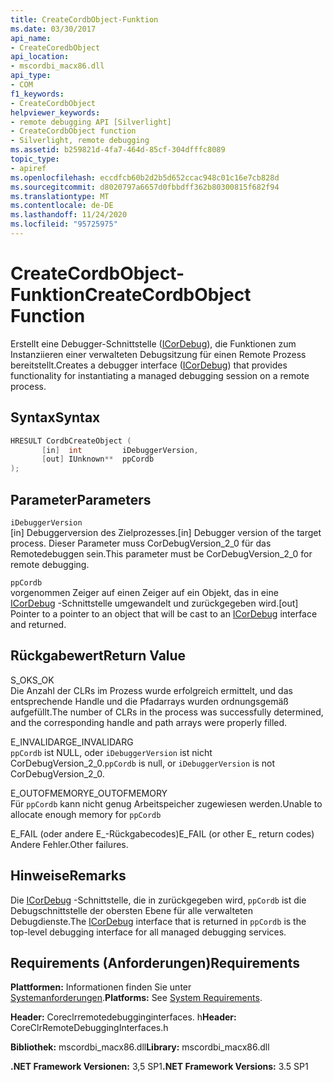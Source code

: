 ```yaml
---
title: CreateCordbObject-Funktion
ms.date: 03/30/2017
api_name:
- CreateCoredbObject
api_location:
- mscordbi_macx86.dll
api_type:
- COM
f1_keywords:
- CreateCordbObject
helpviewer_keywords:
- remote debugging API [Silverlight]
- CreateCordbObject function
- Silverlight, remote debugging
ms.assetid: b259821d-4fa7-464d-85cf-304dfffc8089
topic_type:
- apiref
ms.openlocfilehash: eccdfcb60b2d2b5d652ccac948c01c16e7cb828d
ms.sourcegitcommit: d8020797a6657d0fbbdff362b80300815f682f94
ms.translationtype: MT
ms.contentlocale: de-DE
ms.lasthandoff: 11/24/2020
ms.locfileid: "95725975"
---
```

# <a name="createcordbobject-function"></a><span data-ttu-id="b761f-102">CreateCordbObject-Funktion</span><span class="sxs-lookup"><span data-stu-id="b761f-102">CreateCordbObject Function</span></span>

<span data-ttu-id="b761f-103">Erstellt eine Debugger-Schnittstelle ([ICorDebug](icordebug-interface.md)), die Funktionen zum Instanziieren einer verwalteten Debugsitzung für einen Remote Prozess bereitstellt.</span><span class="sxs-lookup"><span data-stu-id="b761f-103">Creates a debugger interface ([ICorDebug](icordebug-interface.md)) that provides functionality for instantiating a managed debugging session on a remote process.</span></span>  
  
## <a name="syntax"></a><span data-ttu-id="b761f-104">Syntax</span><span class="sxs-lookup"><span data-stu-id="b761f-104">Syntax</span></span>  
  
```cpp  
HRESULT CordbCreateObject (  
       [in]  int         iDebuggerVersion,
       [out] IUnknown**  ppCordb  
);  
```  
  
## <a name="parameters"></a><span data-ttu-id="b761f-105">Parameter</span><span class="sxs-lookup"><span data-stu-id="b761f-105">Parameters</span></span>  

 `iDebuggerVersion`  
 <span data-ttu-id="b761f-106">[in] Debuggerversion des Zielprozesses.</span><span class="sxs-lookup"><span data-stu-id="b761f-106">[in] Debugger version of the target process.</span></span> <span data-ttu-id="b761f-107">Dieser Parameter muss CorDebugVersion_2_0 für das Remotedebuggen sein.</span><span class="sxs-lookup"><span data-stu-id="b761f-107">This parameter must be CorDebugVersion_2_0 for remote debugging.</span></span>  
  
 `ppCordb`  
 <span data-ttu-id="b761f-108">vorgenommen Zeiger auf einen Zeiger auf ein Objekt, das in eine [ICorDebug](icordebug-interface.md) -Schnittstelle umgewandelt und zurückgegeben wird.</span><span class="sxs-lookup"><span data-stu-id="b761f-108">[out] Pointer to a pointer to an object that will be cast to an [ICorDebug](icordebug-interface.md) interface and returned.</span></span>  
  
## <a name="return-value"></a><span data-ttu-id="b761f-109">Rückgabewert</span><span class="sxs-lookup"><span data-stu-id="b761f-109">Return Value</span></span>  

 <span data-ttu-id="b761f-110">S_OK</span><span class="sxs-lookup"><span data-stu-id="b761f-110">S_OK</span></span>  
 <span data-ttu-id="b761f-111">Die Anzahl der CLRs im Prozess wurde erfolgreich ermittelt, und das entsprechende Handle und die Pfadarrays wurden ordnungsgemäß aufgefüllt.</span><span class="sxs-lookup"><span data-stu-id="b761f-111">The number of CLRs in the process was successfully determined, and the corresponding handle and path arrays were properly filled.</span></span>  
  
 <span data-ttu-id="b761f-112">E_INVALIDARG</span><span class="sxs-lookup"><span data-stu-id="b761f-112">E_INVALIDARG</span></span>  
 <span data-ttu-id="b761f-113">`ppCordb` ist NULL, oder `iDebuggerVersion` ist nicht CorDebugVersion_2_0.</span><span class="sxs-lookup"><span data-stu-id="b761f-113">`ppCordb` is null, or `iDebuggerVersion` is not CorDebugVersion_2_0.</span></span>  
  
 <span data-ttu-id="b761f-114">E_OUTOFMEMORY</span><span class="sxs-lookup"><span data-stu-id="b761f-114">E_OUTOFMEMORY</span></span>  
 <span data-ttu-id="b761f-115">Für `ppCordb` kann nicht genug Arbeitspeicher zugewiesen werden.</span><span class="sxs-lookup"><span data-stu-id="b761f-115">Unable to allocate enough memory for `ppCordb`</span></span>  
  
 <span data-ttu-id="b761f-116">E_FAIL (oder andere E_-Rückgabecodes)</span><span class="sxs-lookup"><span data-stu-id="b761f-116">E_FAIL (or other E_ return codes)</span></span>  
 <span data-ttu-id="b761f-117">Andere Fehler.</span><span class="sxs-lookup"><span data-stu-id="b761f-117">Other failures.</span></span>  
  
## <a name="remarks"></a><span data-ttu-id="b761f-118">Hinweise</span><span class="sxs-lookup"><span data-stu-id="b761f-118">Remarks</span></span>  

 <span data-ttu-id="b761f-119">Die [ICorDebug](icordebug-interface.md) -Schnittstelle, die in zurückgegeben wird, `ppCordb` ist die Debugschnittstelle der obersten Ebene für alle verwalteten Debugdienste.</span><span class="sxs-lookup"><span data-stu-id="b761f-119">The [ICorDebug](icordebug-interface.md) interface that is returned in `ppCordb` is the top-level debugging interface for all managed debugging services.</span></span>  
  
## <a name="requirements"></a><span data-ttu-id="b761f-120">Requirements (Anforderungen)</span><span class="sxs-lookup"><span data-stu-id="b761f-120">Requirements</span></span>  

 <span data-ttu-id="b761f-121">**Plattformen:** Informationen finden Sie unter [Systemanforderungen](../../get-started/system-requirements.md).</span><span class="sxs-lookup"><span data-stu-id="b761f-121">**Platforms:** See [System Requirements](../../get-started/system-requirements.md).</span></span>  
  
 <span data-ttu-id="b761f-122">**Header:** Coreclrremotedebugginginterfaces. h</span><span class="sxs-lookup"><span data-stu-id="b761f-122">**Header:** CoreClrRemoteDebuggingInterfaces.h</span></span>  
  
 <span data-ttu-id="b761f-123">**Bibliothek:** mscordbi_macx86.dll</span><span class="sxs-lookup"><span data-stu-id="b761f-123">**Library:** mscordbi_macx86.dll</span></span>  
  
 <span data-ttu-id="b761f-124">**.NET Framework Versionen:** 3,5 SP1</span><span class="sxs-lookup"><span data-stu-id="b761f-124">**.NET Framework Versions:** 3.5 SP1</span></span>
